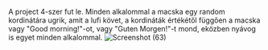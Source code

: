 A project 4-szer fut le. Minden alkalommal a macska egy random kordinátára ugrik, amit a lufi követ, a kordináták értékétől függően a macska vagy "Good morning!"-ot, vagy "Guten Morgen!"-t mond, eközben nyávog is egyet minden alkalommal.
![Screenshot (63)](https://user-images.githubusercontent.com/26204483/156330073-67304418-6af9-4168-b6b9-e807cb988a2c.png)
